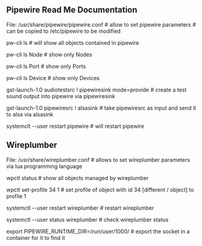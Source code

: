 ## Pipewire Read Me Documentation
File: /usr/share/pipewire/pipewire.conf
	# allow to set pipewire parameters
	# can be copied to /etc/pipewire to be modified

pw-cli ls
	# will show all objects contained in pipewire

pw-cli ls Node
	# show only Nodes

pw-cli ls Port
	# show only Ports

pw-cli ls Device
	# show only Devices

gst-launch-1.0 audiotestsrc ! pipewiresink mode=provide
	# create a test sound output into pipewire via pipewiresink

gst-launch-1.0 pipewiresrc ! alsasink
	# take pipewiresrc as input and send it to alsa via alsasink

systemclt --user restart pipewire
	# will restart pipewire



## Wireplumber
File: /usr/share/wireplumber.conf 
	# allows to set wireplumber parameters via lua programming language

wpctl status
	# show all objects managed by wireplumber

wpctl set-profile 34 1
	# set profile of object with id 34 [different / object] to profile 1

systemctl --user restart wireplumber
	# restart wireplumber

systemctl --user status wireplumber
	# check wireplumber status

export PIPEWIRE_RUNTIME_DIR=/run/user/1000/
	# export the socket in a container for it to find it
